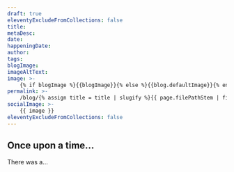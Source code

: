 ```yaml
---
draft: true
eleventyExcludeFromCollections: false
title: 
metaDesc: 
date:
happeningDate: 
author:
tags: 
blogImage: 
imageAltText: 
image: >-
    {% if blogImage %}{{blogImage}}{% else %}{{blog.defaultImage}}{% endif %}
permalink: >-
    /blog/{% assign title = title | slugify %}{{ page.filePathStem | fileSubstringFilter | append: title | downcase }}/index.html
socialImage: >- 
    {{ image }}
eleventyExcludeFromCollections: false
---
```

## Once upon a time...
There was a...